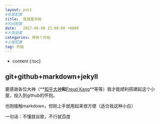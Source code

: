 ```yaml
---
layout: post
#标题配置
title:  我就是开始
#时间配置
date:   2017-06-08 15:08:00 +0800
#大类配置
categories: 得有个开始
#小类配置
tag: 开始
---
```


* content
{:toc}

## git+github+markdown+jekyll 

要感谢各位大神（**[知乎大神](https://www.zhihu.com/question/30018945?sort=created)**和**[Freud Kang](https://github.com/luoyan35714/LessOrMore)**等等）我才能顺利搭建起这个小屋，投入到github的怀抱。

也刚接触markdown，但刚上手就用起来很方便（适合我这种小白）

一句话：不懂就谷歌，不行就百度